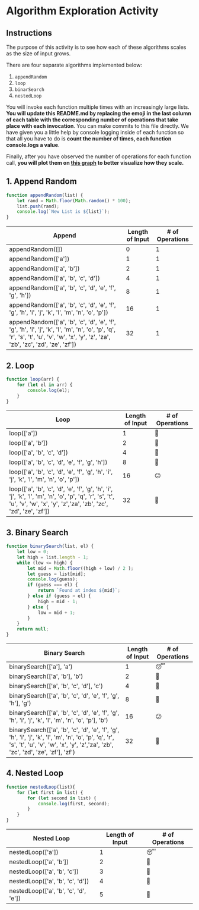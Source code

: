 # Algorithm Exploration Activity

## Instructions

The purpose of this activity is to see how each of these algorithms scales as the size of input grows.

There are four separate algorithms implemented below:

1. `appendRandom`
2. `loop`
3. `binarSearch`
4. `nestedLoop`

You will invoke each function multiple times with an increasingly large lists. **You will update this README.md by replacing the emoji in the last column of each table with the corresponding number of operations that take place with each invocation**. You can make commits to this file directly. We have given you a little help by console logging inside of each function so that all you have to do is **count the number of times, each function console.logs a value**.

Finally, after you have observed the number of operations for each function call, **you will plot them on [this graph](https://www.desmos.com/calculator/rlh5wglbky) to better visualize how they scale.**

## 1. Append Random

```js
function appendRandom(list) {
    let rand = Math.floor(Math.random() * 100);
    list.push(rand);
    console.log(`New List is ${list}`);
}
```

| Append                                                                                                                                                                               | Length of Input | # of Operations |
|--------------------------------------------------------------------------------------------------------------------------------------------------------------------------------------|-----------------|-----------------|
| appendRandom([])                                                                                                                                                                     | 0               | 1               |
| appendRandom(['a'])                                                                                                                                                                  | 1               | 1               |
| appendRandom(['a', 'b'])                                                                                                                                                            | 2               | 1               |
| appendRandom(['a', 'b', 'c', 'd'])                                                                                                                                                  | 4               | 1               |
| appendRandom(['a', 'b', 'c', 'd', 'e', 'f', 'g', 'h'])                                                                                                                              | 8               | 1               |
| appendRandom(['a', 'b', 'c', 'd', 'e', 'f', 'g', 'h', 'i', 'j', 'k', 'l', 'm', 'n', 'o', 'p'])                                                                                      | 16              | 1               |
| appendRandom(['a', 'b', 'c', 'd', 'e', 'f', 'g', 'h', 'i', 'j', 'k', 'l', 'm', 'n', 'o', 'p', 'q', 'r', 's', 't', 'u', 'v', 'w', 'x', 'y', 'z', 'za', 'zb', 'zc', 'zd', 'ze', 'zf']) | 32              | 1               |


## 2. Loop

```js
function loop(arr) {
    for (let el in arr) {
        console.log(el);
    }
}
```

| Loop                                                                                                                                                                        | Length of Input | # of Operations |
|-----------------------------------------------------------------------------------------------------------------------------------------------------------------------------|-----------------|-----------------|
| loop(['a'])                                                                                                                                                                 | 1               | 🤔               |
| loop(['a', 'b'])                                                                                                                                                            | 2               | 🤔               |
| loop(['a', 'b', 'c', 'd'])                                                                                                                                                  | 4               | 🤔               |
| loop(['a', 'b', 'c', 'd', 'e', 'f', 'g', 'h'])                                                                                                                              | 8               | 🧐               |
| loop(['a', 'b', 'c', 'd', 'e', 'f', 'g', 'h', 'i', 'j', 'k', 'l', 'm', 'n', 'o', 'p'])                                                                                      | 16              | 😕               |
| loop(['a', 'b', 'c', 'd', 'e', 'f', 'g', 'h', 'i', 'j', 'k', 'l', 'm', 'n', 'o', 'p', 'q', 'r', 's', 't', 'u', 'v', 'w', 'x', 'y', 'z','za', 'zb', 'zc', 'zd', 'ze', 'zf']) | 32              | 🤯               |

## 3. Binary Search

```js
function binarySearch(list, el) {
    let low = 0;
    let high = list.length - 1;
    while (low <= high) {
        let mid = Math.floor((high + low) / 2 );
        let guess = list[mid];
        console.log(guess);
        if (guess === el) {
            return `Found at index ${mid}`;
        } else if (guess > el) {
            high = mid - 1;
        } else {
            low = mid + 1;
        }
    }
    return null;
}
```

| Binary Search                                                                                                                                                                              | Length of Input | # of Operations |
|--------------------------------------------------------------------------------------------------------------------------------------------------------------------------------------------|-----------------|-----------------|
| binarySearch(['a'], 'a')                                                                                                                                                                  | 1               | 😴               |
| binarySearch(['a', 'b'], 'b')                                                                                                                                                             | 2               | 🤔               |
| binarySearch(['a', 'b', 'c', 'd'], 'c')                                                                                                                                                   | 4               | 🤔               |
| binarySearch(['a', 'b', 'c', 'd', 'e', 'f', 'g', 'h'], 'g')                                                                                                                               | 8               | 🧐               |
| binarySearch(['a', 'b', 'c', 'd', 'e', 'f', 'g', 'h', 'i', 'j', 'k', 'l', 'm', 'n', 'o', 'p'], 'b')                                                                                       | 16              | 😕               |
| binarySearch(['a', 'b', 'c', 'd', 'e', 'f', 'g', 'h', 'i', 'j', 'k', 'l', 'm', 'n', 'o', 'p', 'q', 'r', 's', 't', 'u', 'v', 'w', 'x', 'y', 'z','za', 'zb', 'zc', 'zd', 'ze', 'zf'], 'zf') | 32              | 🤯               |

## 4. Nested Loop

```js
function nestedLoop(list){
    for (let first in list) {
        for (let second in list) {
            console.log(first, second);
        }
    }
}
```

| Nested Loop                           | Length of Input | #  of Operations |
|---------------------------------------|-----------------|------------------|
| nestedLoop(['a'])                     | 1               | 😴                |
| nestedLoop(['a', 'b'])                | 2               | 🤔                |
| nestedLoop(['a', 'b', 'c'])           | 3               | 🤔                |
| nestedLoop(['a', 'b', 'c', 'd'])      | 4               | 🧐                |
| nestedLoop(['a', 'b', 'c', 'd', 'e']) | 5               | 🤯                |
